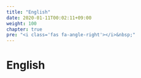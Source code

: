 ```yaml
---
title: "English"
date: 2020-01-11T00:02:11+09:00
weight: 100
chapter: true
pre: "<i class='fas fa-angle-right'></i>&nbsp;"
---
```


# English
